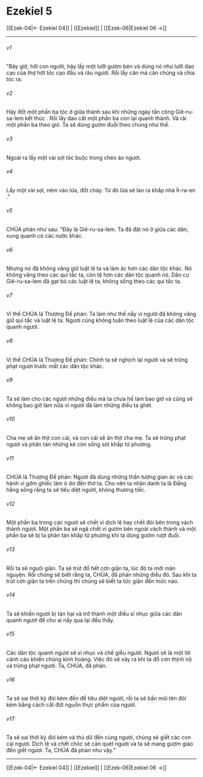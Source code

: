 # Ezekiel 5

[[Ezek-04|← Ezekiel 04]] | [[Ezekiel]] | [[Ezek-06|Ezekiel 06 →]]
***



###### v1 
"Bây giờ, hỡi con người, hãy lấy một lưỡi gươm bén và dùng nó như lưỡi dao cạo của thợ hớt tóc cạo đầu và râu ngươi. Rồi lấy cân mà cân chúng và chia tóc ra. 

###### v2 
Hãy đốt một phần ba tóc ở giữa thành sau khi những ngày tấn công Giê-ru-sa-lem kết thúc . Rồi lấy dao cắt một phần ba còn lại quanh thành. Và rải một phần ba theo gió. Ta sẽ dùng gươm đuổi theo chúng như thế. 

###### v3 
Ngoài ra lấy một vài sợi tóc buộc trong chéo áo ngươi. 

###### v4 
Lấy một vài sợi, ném vào lửa, đốt cháy. Từ đó lửa sẽ lan ra khắp nhà Ít-ra-en ." 

###### v5 
CHÚA phán như sau: "Đây là Giê-ru-sa-lem. Ta đã đặt nó ở giữa các dân, xung quanh có các nước khác. 

###### v6 
Nhưng nó đã không vâng giữ luật lệ ta và làm ác hơn các dân tộc khác. Nó không vâng theo các qui tắc ta, còn tệ hơn các dân tộc quanh nó. Dân cư Giê-ru-sa-lem đã gạt bỏ các luật lệ ta, không sống theo các qui tắc ta. 

###### v7 
Vì thế CHÚA là Thượng Đế phán: Ta làm như thế nầy vì ngươi đã không vâng giữ qui tắc và luật lệ ta. Ngươi cũng không tuân theo luật lệ của các dân tộc quanh ngươi. 

###### v8 
Vì thế CHÚA là Thượng Đế phán: Chính ta sẽ nghịch lại ngươi và sẽ trừng phạt ngươi trước mắt các dân tộc khác. 

###### v9 
Ta sẽ làm cho các ngươi những điều mà ta chưa hề làm bao giờ và cũng sẽ không bao giờ làm nữa vì ngươi đã làm những điều ta ghét. 

###### v10 
Cha mẹ sẽ ăn thịt con cái, và con cái sẽ ăn thịt cha mẹ. Ta sẽ trừng phạt ngươi và phân tán những kẻ còn sống sót khắp tứ phương. 

###### v11 
CHÚA là Thượng Đế phán: Ngươi đã dùng những thần tượng gian ác và các hành vi gớm ghiếc làm ô dơ đền thờ ta. Cho nên ta nhân danh ta là Đấng hằng sống rằng ta sẽ tiêu diệt ngươi, không thương tiếc. 

###### v12 
Một phần ba trong các ngươi sẽ chết vì dịch lệ hay chết đói bên trong vách thành ngươi. Một phần ba sẽ ngã chết vì gươm bên ngoài vách thành và một phần ba sẽ bị ta phân tán khắp tứ phương khi ta dùng gươm rượt đuổi. 

###### v13 
Rồi ta sẽ nguôi giận. Ta sẽ trút đổ hết cơn giận ta, lúc đó ta mới mãn nguyện. Rồi chúng sẽ biết rằng ta, CHÚA, đã phán những điều đó. Sau khi ta trút cơn giận ta trên chúng thì chúng sẽ biết ta tức giận đến mức nào. 

###### v14 
Ta sẽ khiến ngươi bị tàn hại và trở thành một điều sỉ nhục giữa các dân quanh ngươi để cho ai nấy qua lại đều thấy. 

###### v15 
Các dân tộc quanh ngươi sẽ sỉ nhục và chế giễu ngươi. Ngươi sẽ là một lời cảnh cáo khiến chúng kinh hoàng. Việc đó sẽ xảy ra khi ta đổ cơn thịnh nộ và trừng phạt ngươi. Ta, CHÚA, đã phán. 

###### v16 
Ta sẽ sai thời kỳ đói kém đến để tiêu diệt ngươi, rồi ta sẽ bắn mũi tên đói kém bằng cách cắt đứt nguồn thực phẩm của ngươi. 

###### v17 
Ta sẽ sai thời kỳ đói kém và thú dữ đến cùng ngươi, chúng sẽ giết các con cái ngươi. Dịch lệ và chết chóc sẽ càn quét ngươi và ta sẽ mang gươm giáo đến giết ngươi. Ta, CHÚA đã phán như vậy."

***
[[Ezek-04|← Ezekiel 04]] | [[Ezekiel]] | [[Ezek-06|Ezekiel 06 →]]
